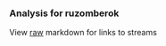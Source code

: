 ### Analysis for ruzomberok
View [raw](https://raw.githubusercontent.com/microprediction/chess/main/analysis/ruzomberok/chess_bullet/locations.json) markdown for links to streams